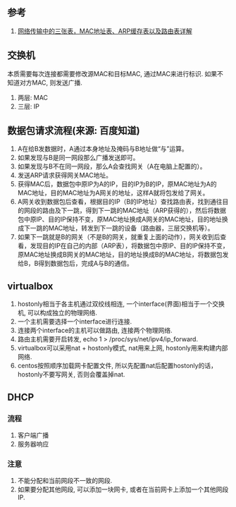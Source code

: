 ## 参考

1. [网络传输中的三张表，MAC地址表、ARP缓存表以及路由表详解](https://www.jianshu.com/p/63fd0faa47da)

## 交换机

本质需要每次连接都需要修改源MAC和目标MAC, 通过MAC来进行标识. 如果不知道对方MAC, 则发送广播.

1. 两层: MAC
2. 三层: IP

## 数据包请求流程(来源: 百度知道)

1. A在给B发数据时，A通过本身地址及掩码与B地址做“与”运算。
2. 如果发现与B是同一网段那么广播发送即可。
3. 如果发现与B不在同一网段，那么A会查找网关（A在电脑上配置的）。
4. 发送ARP请求获得网关MAC地址。
5. 获得MAC后，数据包中原IP为A的IP，目的IP为B的IP，原MAC地址为A的MAC地址，目的MAC地址为A网关的地址，这样A就将包发给了网关。
6. A网关收到数据包后查看，根据目的IP（B的IP地址）查找路由表，找到通往目的网段的路由及下一跳，得到下一跳的MAC地址（ARP获得的），然后将数据包中原IP、目的IP保持不变，原MAC地址换成A网关的MAC地址，目的地址换成下一跳的MAC地址，转发到下一跳的设备（路由器，三层交换机等）。
7. 如果下一跳就是B的网关（不是B的网关，就重复上面的动作），网关收到后查看，发现目的IP在自己的内部（ARP表），将数据包中原IP、目的IP保持不变，原MAC地址换成B网关的MAC地址，目的地址换成B的MAC地址，将数据包发给B，B得到数据包后，完成A与B的通信。

## virtualbox

1. hostonly相当于各主机通过双绞线相连, 一个interface(界面)相当于一个交换机, 可以构成独立的物理网络.
2. 一个主机需要选择一个interface进行连接.
3. 连接两个interface的主机可以做路由, 连接两个物理网络.
4. 路由主机需要开启转发, echo 1 > /proc/sys/net/ipv4/ip_forward.
5. virtualbox可以采用nat + hostonly模式, nat用来上网, hostonly用来构建内部网络.
6. centos按照顺序加载网卡配置文件, 所以先配置nat后配置hostonly的话，hostonly不要写网关, 否则会覆盖掉nat.

## DHCP

### 流程

1. 客户端广播
2. 服务器响应

### 注意

1. 不能分配和当前网段不一致的网段.
2. 如果要分配其他网段, 可以添加一块网卡, 或者在当前网卡上添加一个其他网段IP.
